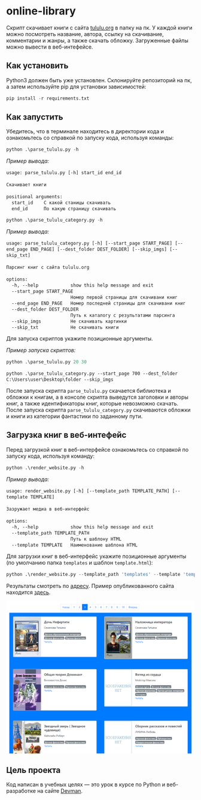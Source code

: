 # online-library

Cкрипт скачивает книги с сайта [tululu.org](https://tululu.org/) в папку на пк. У каждой книги можно посмотреть название, автора, ссылку на скачивание, комментарии и жанры, а также скачать обложку. Загруженные файлы можно вывести в веб-интефейсе.

## Как установить

Python3 должен быть уже установлен. Склонируйте репозиторий на пк, а затем используйте pip для установки зависимостей:

```python
pip install -r requirements.txt
```

## Как запустить

Убедитесь, что в терминале находитесь в директории кода и ознакомьтесь со справкой по запуску кода, используя команды:

```python
python .\parse_tululu.py -h
```
_Пример вывода:_

```
usage: parse_tululu.py [-h] start_id end_id

Скачивает книги

positional arguments:
  start_id    C какой станицы скачивать
  end_id      По какую страницу скачивать
```

```python
python .\parse_tululu_category.py -h
```
_Пример вывода:_

```
usage: parse_tululu_category.py [-h] [--start_page START_PAGE] [--end_page END_PAGE] [--dest_folder DEST_FOLDER] [--skip_imgs] [--skip_txt]
                                                                                                                                           
Парсинг книг с сайта tululu.org                                                                                                            
                                                                                                                                           
options:                                                                                                                                   
  -h, --help            show this help message and exit                                                                                    
  --start_page START_PAGE                                                                                                                  
                        Номер первой страницы для скачивани книг                                                                           
  --end_page END_PAGE   Номер последней страницы для скачивани книг                                                                        
  --dest_folder DEST_FOLDER                                                                                                                
                        Путь к каталогу с результатами парсинга                                                                            
  --skip_imgs           Не скачивать картинки                                                                                              
  --skip_txt            Не скачивать книги  
```
Для запуска скриптов укажите позиционные аргументы.

_Пример запуска скриптов:_

```python
python .\parse_tululu.py 20 30
```

```
python .\parse_tululu_category.py --start_page 700 --dest_folder C:\Users\user\Desktop\folder --skip_imgs
```

После запуска скрипта `parse_tululu.py` скачается библиотека и обложки к книгам, а в консоле скрипта выведутся заголовки и авторы книг, а также идентификаторы книг, которые невозможно скачать. После запуска скрипта `parse_tululu_category.py` скачиваются обложки и книги из категории фантастики по заданному пути.

## Загрузка книг в веб-интефейс

Перед загрузкой книг в веб-интерфейсе ознакомьтесь со справкой по запуску кода, используя команду:

```python
python .\render_website.py -h
```

_Пример вывода:_

```
usage: render_website.py [-h] [--template_path TEMPLATE_PATH] [--template TEMPLATE]

Зазружает медиа в веб-интерфейс

options:
  -h, --help            show this help message and exit
  --template_path TEMPLATE_PATH
                        Путь к шаблону HTML
  --template TEMPLATE   Наименование шаблона HTML
```

Для загрузки книг в веб-интерфейс укажите позиционные аргументы (по умолчанию папка `templates` и шаблон `template.html`):

```python
python .\render_website.py --template_path 'templates' --template 'template.html'
```

Результаты смотреть по [адресу](http://127.0.0.1:5500/pages/index1.html).
Пример опубликованного сайта находится [здесь](https://juneshone.github.io/online-library/pages/index5.html).

![library](https://github.com/juneshone/online-library/blob/master/static/library.png)

## Цель проекта

Код написан в учебных целях — это урок в курсе по Python и веб-разработке на сайте [Devman](https://dvmn.org).